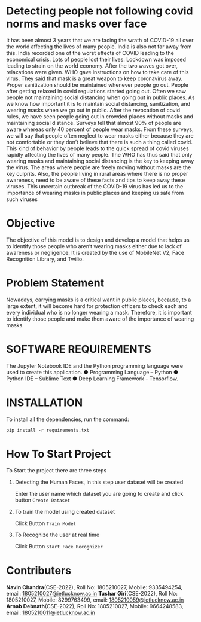 # Detecting people not following covid norms and masks over face
It has been almost 3 years that we are facing the wrath of COVID-19 all over the world affecting
the lives of many people. India is also not far away from this. India recorded one of the worst effects
of COVID leading to the economical crisis. Lots of people lost their lives. Lockdown was imposed
leading to strain on the world economy. After the two waves got over, relaxations were given. WHO
gave instructions on how to take care of this virus. They said that mask is a great weapon to keep
coronavirus away. Proper sanitization should be maintained whenever people go out. People after
getting relaxed in covid regulations started going out. Often we saw people not maintaining social
distancing when going out in public places. As we know how important it is to maintain social
distancing, sanitization, and wearing masks when we go out in public. After the revocation of covid
rules, we have seen people going out in crowded places without masks and maintaining social
distance. Surveys tell that almost 90% of people are aware whereas only 40 percent of people wear
masks. From these surveys, we will say that people often neglect to wear masks either because they
are not comfortable or they don’t believe that there is such a thing called covid. This kind of
behavior by people leads to the quick spread of covid viruses rapidly affecting the lives of many
people. The WHO has thus said that only wearing masks and maintaining social distancing is the
key to keeping away the virus. The areas where people are freely moving without masks are the
key culprits. Also, the people living in rural areas where there is no proper awareness, need to be
aware of these facts and tips to keep away these viruses. This uncertain outbreak of the COVID-19
virus has led us to the importance of wearing masks in public places and keeping us safe from such
viruses

# Objective 
The objective of this model is to design and develop a model that helps us to identify those people
who aren’t wearing masks either due to lack of awareness or negligence. It is created by the use of
MobileNet V2, Face Recognition Library, and Twilio.

# Problem Statement 
Nowadays, carrying masks is a critical want in public places, because, to a large extent, it will
become hard for protection officers to check each and every individual who is no longer wearing a
mask. Therefore, it is important to identify those people and make them aware of the importance of
wearing masks.

# SOFTWARE REQUIREMENTS 
The Jupyter Notebook IDE and the Python programming language were used to create this
application.
● Programming Language – Python
● Python IDE – Sublime Text
● Deep Learning Framework - Tensorflow. 

# INSTALLATION

To install all the dependencies, run the command:
```
pip install -r requirements.txt
```
# How To Start Project

To Start the project there are three steps

1. Detecting the Human Faces, in this step user dataset will be created

    Enter the user name which dataset you are going to create and click button `Create Dataset`
    

2. To train the model using created dataset 
    
    Click Button `Train Model`


3. To Recognize the user at real time
    
    Click Button `Start Face Recognizer`
    
# Contributers
**Navin Chandra**(CSE-2022), Roll No: 1805210027, Mobile: 9335494254, email: 1805210027@ietlucknow.ac.in
**Tushar Giri**(CSE-2022), Roll No: 1805210027, Mobile: 8299763499, email: 1805210059@ietlucknow.ac.in
**Arnab Debnath**(CSE-2022), Roll No: 1805210027, Mobile: 9664248583, email: 1805210011@ietlucknow.ac.in
